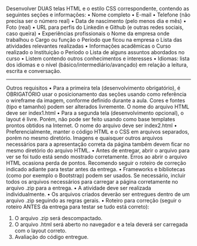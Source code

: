 Desenvolver DUAS telas HTML e o estilo CSS correspondente, contendo as seguintes seções e informações:
•	Nome completo
•	E-mail
•	Telefone (não precisa ser o número real)
•	Data de nascimento (pelo menos dia e mês)
•	Foto (real)
•	URL para perfis do Linkedin e Github (e outras redes sociais, caso queira)
•	Experiências profissionais
  o	Nome da empresa onde trabalhou
  o	Cargo ou função
  o	Período que ficou na empresa
  o	Lista das atividades relevantes realizadas
•	Informações acadêmicas
  o	Curso realizado
  o	Instituição
  o	Período
  o	Lista de alguns assuntos abordados no curso
•	Listem contendo outros conhecimentos e interesses
•	Idiomas: lista dos idiomas e o nível (básico/intermediário/avançado) em relação a leitura, escrita e conversação.
________________________________________
Outros requisitos
•	Para a primeira tela (desenvolvimento obrigatório), é OBRIGATÓRIO usar o posicionamento das seções usando como referência o wireframe da imagem, conforme definido durante a aula. Cores e fontes (tipo e tamanho) podem ser alterados livremente. O nome do arquivo HTML deve ser index1.html
•	Para a segunda tela (desenvolvimento opcional), o layout é livre. Porém, não pode ser feito usando como base templates prontos obtidos na Internet. O nome do arquivo deve ser index2.html
•	Preferencialmente, manter o código HTML e o CSS em arquivos separados, porém no mesmo diretório. Imagens e quaisquer outros arquivos necessários para a apresentação correta da página também devem ficar no mesmo diretório do arquivo HTML.
•	Antes de entregar, abrir o arquivo para ver se foi tudo está sendo mostrado corretamente. Erros ao abrir o arquivo HTML ocasiona perda de pontos. Recomendo seguir o roteiro de correção indicado adiante para testar antes da entrega.
•	Frameworks e bibliotecas (como por exemplo o Bootstrap) podem ser usados. Se necessário, incluir todos os arquivos necessários para carregar a página corretamente no arquivo .zip para a entrega.
•	A atividade deve ser realizada individualmente.
•	Os arquivos criados deverão ser entregues dentro de um arquivo .zip seguindo as regras gerais.
•	Roteiro para correção (seguir o roteiro ANTES da entrega para testar se tudo está correto):
1.	O arquivo .zip será descompactado.
2.	O arquivo .html será aberto no navegador e a tela deverá ser carregada com o layout correto.
3.	Avaliação do código entregue.

